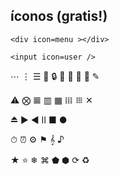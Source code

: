 ## íconos (gratis!)


```
<div icon=menu ></div>

<input icon=user />
```

 ⋯ ⋮ ☰ 👤 🔒 📄 📂 📎 🔗 ✎

 ⚠ ⨂ 𝌆 ▥ ▦ 𝍖 𐄡 ✕

 ⏏ ▶ ◀ Ⅱ ■ ●

 ⏱ ⏰ ⚙ ⚑ 𝄞 ♪

 ★ ⭐ ❄ ⌘ ⬟ ⬢ ⟳ ♻